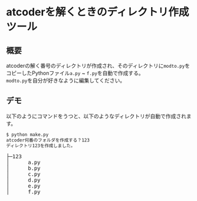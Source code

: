 # atcoderを解くときのディレクトリ作成ツール

## 概要
atcoderの解く番号のディレクトリが作成され、そのディレクトリに`modto.py`をコピーしたPythonファイル`a.py` ~ `f.py`を自動で作成する。  
`modto.py`を自分が好きなように編集してください。

## デモ
以下のようにコマンドをうつと、以下のようなディレクトリが自動で作成されます。
```bash
$ python make.py
atcoder何番のフォルダを作成する？123
ディレクトリ123を作成しました。    
```
<pre>
├─123
│      a.py
│      b.py
│      c.py
│      d.py
│      e.py
│      f.py
</pre>